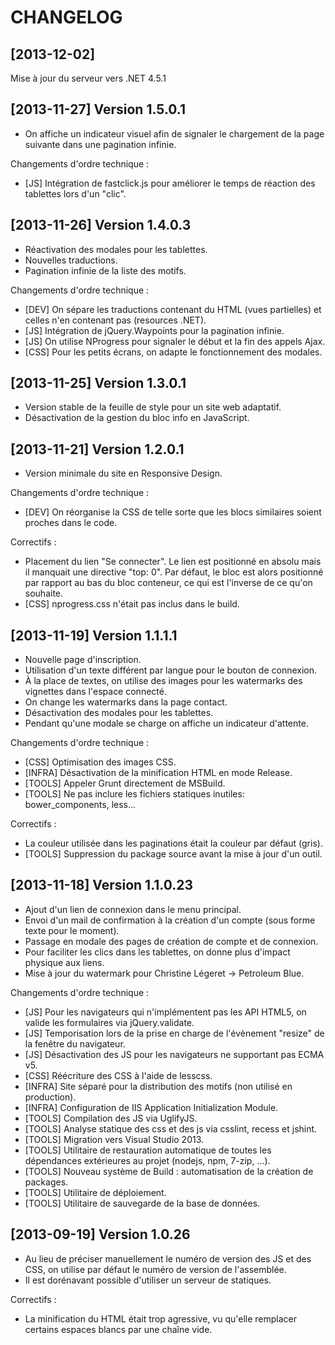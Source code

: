 CHANGELOG
=========

[2013-12-02]
----------

Mise à jour du serveur vers .NET 4.5.1

[2013-11-27] Version 1.5.0.1
----------------------------

* On affiche un indicateur visuel afin de signaler le chargement de la page suivante dans
  une pagination infinie.

Changements d'ordre technique :
* [JS] Intégration de fastclick.js pour améliorer le temps de réaction des tablettes lors
       d'un "clic".

[2013-11-26] Version 1.4.0.3
----------------------------

* Réactivation des modales pour les tablettes.
* Nouvelles traductions.
* Pagination infinie de la liste des motifs.

Changements d'ordre technique :
* [DEV] On sépare les traductions contenant du HTML (vues partielles) et celles
        n'en contenant pas (resources .NET).
* [JS] Intégration de jQuery.Waypoints pour la pagination infinie.
* [JS] On utilise NProgress pour signaler le début et la fin des appels Ajax.
* [CSS] Pour les petits écrans, on adapte le fonctionnement des modales.


[2013-11-25] Version 1.3.0.1
----------------------------

* Version stable de la feuille de style pour un site web adaptatif.
* Désactivation de la gestion du bloc info en JavaScript.


[2013-11-21] Version 1.2.0.1
----------------------------

* Version minimale du site en Responsive Design.

Changements d'ordre technique :
* [DEV] On réorganise la CSS de telle sorte que les blocs similaires soient proches dans le code.

Correctifs :
* Placement du lien "Se connecter". Le lien est positionné en absolu mais il manquait
  une directive "top: 0". Par défaut, le bloc est alors positionné par rapport au bas
  du bloc conteneur, ce qui est l'inverse de ce qu'on souhaite.
* [CSS] nprogress.css n'était pas inclus dans le build.

[2013-11-19] Version 1.1.1.1
----------------------------

* Nouvelle page d'inscription.
* Utilisation d'un texte différent par langue pour le bouton de connexion.
* À la place de textes, on utilise des images pour les watermarks des vignettes
  dans l'espace connecté.
* On change les watermarks dans la page contact.
* Désactivation des modales pour les tablettes.
* Pendant qu'une modale se charge on affiche un indicateur d'attente.

Changements d'ordre technique :
* [CSS] Optimisation des images CSS.
* [INFRA] Désactivation de la minification HTML en mode Release.
* [TOOLS] Appeler Grunt directement de MSBuild.
* [TOOLS] Ne pas inclure les fichiers statiques inutiles: bower_components, less...

Correctifs :
* La couleur utilisée dans les paginations était la couleur par défaut (gris).
* [TOOLS] Suppression du package source avant la mise à jour d'un outil.

[2013-11-18] Version 1.1.0.23
-----------------------------

* Ajout d'un lien de connexion dans le menu principal.
* Envoi d'un mail de confirmation à la création d'un compte (sous forme texte pour le moment).
* Passage en modale des pages de création de compte et de connexion.
* Pour faciliter les clics dans les tablettes, on donne plus d'impact physique aux liens.
* Mise à jour du watermark pour Christine Légeret -> Petroleum Blue.

Changements d'ordre technique :
* [JS] Pour les navigateurs qui n'implémentent pas les API HTML5,
       on valide les formulaires via jQuery.validate.
* [JS] Temporisation lors de la prise en charge de l'évènement "resize" de la fenêtre du navigateur.
* [JS] Désactivation des JS pour les navigateurs ne supportant pas ECMA v5.
* [CSS] Réécriture des CSS à l'aide de lesscss.
* [INFRA] Site séparé pour la distribution des motifs (non utilisé en production).
* [INFRA] Configuration de IIS Application Initialization Module.
* [TOOLS] Compilation des JS via UglifyJS.
* [TOOLS] Analyse statique des css et des js via csslint, recess et jshint.
* [TOOLS] Migration vers Visual Studio 2013.
* [TOOLS] Utilitaire de restauration automatique de toutes les dépendances
          extérieures au projet (nodejs, npm, 7-zip, ...).
* [TOOLS] Nouveau système de Build : automatisation de la création de packages.
* [TOOLS] Utilitaire de déploiement.
* [TOOLS] Utilitaire de sauvegarde de la base de données.

[2013-09-19] Version 1.0.26
---------------------------

* Au lieu de préciser manuellement le numéro de version des JS et des CSS, on utilise par défaut
  le numéro de version de l'assemblée.
* Il est dorénavant possible d'utiliser un serveur de statiques.

Correctifs :
* La minification du HTML était trop agressive, vu qu'elle remplacer certains espaces blancs
  par une chaîne vide.
